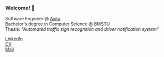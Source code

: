 ### Welcome! 👋

Software Engineer @ [Avito](https://avito.ru)\
Bachelor's degree in Computer Science @ [BMSTU](https://bmstu.ru)\
Thesis: <i>"Automated traffic sign recognition and driver notification system"</i>

[LinkedIn](https://linkedin.com/in/mikegsrv)\
[CV](https://gusarov.dev/fullstack)\
[Mail](mailto:mikhail@gusarov.dev)
